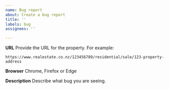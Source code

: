 ```yaml
---
name: Bug report
about: Create a bug report
title: ''
labels: bug
assignees: ''

---
```


**URL**
Provide the URL for the property. For example:
```
https://www.realestate.co.nz/123456789/residential/sale/123-property-address
```

**Browser**
Chrome, Firefox or Edge

**Description**
Describe what bug you are seeing.
